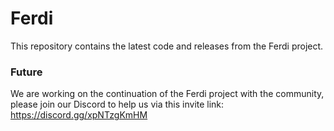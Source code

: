 # Ferdi
This repository contains the latest code and releases from the Ferdi project. 

### Future
We are working on the continuation of the Ferdi project with the community, please join our Discord to help us via this invite link:
https://discord.gg/xpNTzgKmHM
